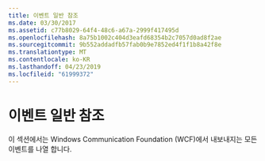 ```yaml
---
title: 이벤트 일반 참조
ms.date: 03/30/2017
ms.assetid: c77b8029-64f4-48c6-a67a-2999f417495d
ms.openlocfilehash: 8a75b1002c404d3eafd68354b2c7057d0ad8f2ae
ms.sourcegitcommit: 9b552addadfb57fab0b9e7852ed4f1f1b8a42f8e
ms.translationtype: MT
ms.contentlocale: ko-KR
ms.lasthandoff: 04/23/2019
ms.locfileid: "61999372"
---
```

# <a name="events-general-reference"></a>이벤트 일반 참조
이 섹션에서는 Windows Communication Foundation (WCF)에서 내보내지는 모든 이벤트를 나열 합니다.
